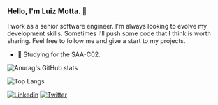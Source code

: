### Hello, I'm Luiz Motta. :wave:

I work as a senior software engineer. I'm always looking to evolve my development skills. Sometimes I'll push some code that I think is worth sharing. Feel free to follow me and give a start to my projects.

- :construction: Studying for the SAA-C02. 

![Anurag's GitHub stats](https://github-readme-stats.vercel.app/api?username=lgcmotta&count_private=true&show_icons=true&theme=dracula)


![Top Langs](https://github-readme-stats.vercel.app/api/top-langs/?username=lgcmotta&layout=compact&theme=dracula)

[![Linkedin](https://img.shields.io/badge/LinkedIn-0077B5?style=for-the-badge&logo=linkedin&logoColor=white)](https://www.linkedin.com/in/luiz-motta/) [![Twitter](https://img.shields.io/badge/Twitter-1DA1F2?style=for-the-badge&logo=twitter&logoColor=white)](https://twitter.com/thismotta)

<!--
**lgcmotta/lgcmotta** is a ✨ _special_ ✨ repository because its `README.md` (this file) appears on your GitHub profile.

Here are some ideas to get you started:

- 🔭 I’m currently working on ...
- 🌱 I’m currently learning ...
- 👯 I’m looking to collaborate on ...
- 🤔 I’m looking for help with ...
- 💬 Ask me about ...
- 📫 How to reach me: ...
- 😄 Pronouns: ...
- ⚡ Fun fact: ...
-->

